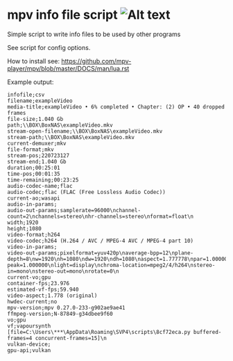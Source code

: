 # mpv info file script ![Alt text](https://github.com/mpv-player/mpv/raw/master/etc/mpv-icon-8bit-32x32.png)
Simple script to write info files to be used by other programs 

See script for config options.

How to install see: https://github.com/mpv-player/mpv/blob/master/DOCS/man/lua.rst


Example output:
```csv
infofile;csv
filename;exampleVideo
media-title;exampleVideo • 6% completed • Chapter: (2) OP • 40 dropped frames
file-size;1.040 Gb
path;\\BOX\BoxNAS\exampleVideo.mkv
stream-open-filename;\\BOX\BoxNAS\exampleVideo.mkv
stream-path;\\BOX\BoxNAS\exampleVideo.mkv
current-demuxer;mkv
file-format;mkv
stream-pos;220723127
stream-end;1.040 Gb
duration;00:25:01
time-pos;00:01:35
time-remaining;00:23:25
audio-codec-name;flac
audio-codec;flac (FLAC (Free Lossless Audio Codec))
current-ao;wasapi
audio-in-params;
audio-out-params;samplerate=96000\nchannel-count=2\nchannels=stereo\nhr-channels=stereo\nformat=float\n
width;1920
height;1080
video-format;h264
video-codec;h264 (H.264 / AVC / MPEG-4 AVC / MPEG-4 part 10)
video-in-params;
video-out-params;pixelformat=yuv420p\naverage-bpp=12\nplane-depth=8\nw=1920\nh=1080\ndw=1920\ndh=1080\naspect=1.777778\npar=1.000000\ncolormatrix=bt.709\ncolorlevels=limited\nprimaries=bt.709\ngamma=bt.1886\nsig-peak=1.000000\nlight=display\nchroma-location=mpeg2/4/h264\nstereo-in=mono\nstereo-out=mono\nrotate=0\n
current-vo;gpu
container-fps;23.976
estimated-vf-fps;59.940
video-aspect;1.778 (original)
hwdec-current;no
mpv-version;mpv 0.27.0-233-g902ae9ae41
ffmpeg-version;N-87849-g34dbee9f60
vo;gpu
vf;vapoursynth [file=C:\Users\***\AppData\Roaming\SVP4\scripts\8cf72eca.py buffered-frames=4 concurrent-frames=15]\n
vulkan-device;
gpu-api;vulkan

```